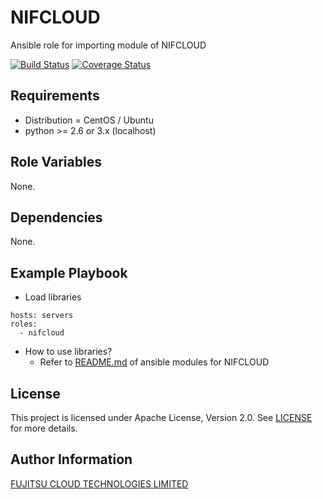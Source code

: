 NIFCLOUD
=========

Ansible role for importing module of NIFCLOUD

[![Build Status](https://travis-ci.org/nifcloud/ansible-role-nifcloud.svg?branch=master)](https://travis-ci.org/nifcloud/ansible-role-nifcloud)
[![Coverage Status](https://coveralls.io/repos/github/nifcloud/ansible-role-nifcloud/badge.svg?branch=master)](https://coveralls.io/github/nifcloud/ansible-role-nifcloud?branch=master)

Requirements
------------

* Distribution = CentOS / Ubuntu
* python >= 2.6 or 3.x (localhost)

Role Variables
--------------

None.

Dependencies
------------

None.

Example Playbook
----------------

* Load libraries
```
hosts: servers
roles:
  - nifcloud
```

* How to use libraries?
  * Refer to [README.md](library/README.md) of ansible modules for NIFCLOUD

License
-------

This project is licensed under Apache License, Version 2.0. See [LICENSE](/LICENSE.txt) for more details.

Author Information
------------------

[FUJITSU CLOUD TECHNOLOGIES LIMITED](http://fjct.fujitsu.com/)
